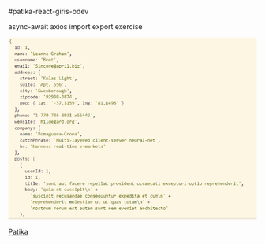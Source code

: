 #patika-react-giris-odev

async-await axios import export exercise

![result](result.png)

[Patika](www.patika.dev)
